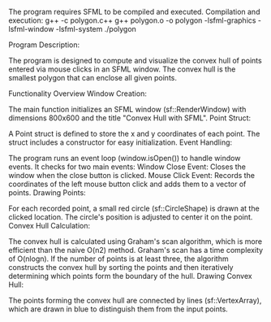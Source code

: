 The program requires SFML to be compiled and executed.
Compilation and execution:
g++ -c polygon.c++
g++ polygon.o -o polygon -lsfml-graphics -lsfml-window -lsfml-system
./polygon


Program Description:

The program is designed to compute and visualize the convex hull of points entered via mouse clicks in an SFML window. The convex hull is the smallest polygon that can enclose all given points.

Functionality Overview
Window Creation:

The main function initializes an SFML window (sf::RenderWindow) with dimensions 800x600 and the title "Convex Hull with SFML".
Point Struct:

A Point struct is defined to store the x and y coordinates of each point. The struct includes a constructor for easy initialization.
Event Handling:

The program runs an event loop (window.isOpen()) to handle window events. It checks for two main events:
Window Close Event: Closes the window when the close button is clicked.
Mouse Click Event: Records the coordinates of the left mouse button click and adds them to a vector of points.
Drawing Points:

For each recorded point, a small red circle (sf::CircleShape) is drawn at the clicked location. The circle's position is adjusted to center it on the point.
Convex Hull Calculation:

The convex hull is calculated using Graham's scan algorithm, which is more efficient than the naive O(n2) method. Graham's scan has a time complexity of O(nlogn).
If the number of points is at least three, the algorithm constructs the convex hull by sorting the points and then iteratively determining which points form the boundary of the hull.
Drawing Convex Hull:

The points forming the convex hull are connected by lines (sf::VertexArray), which are drawn in blue to distinguish them from the input points.
